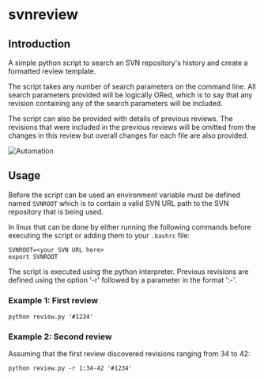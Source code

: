 # svnreview

## Introduction

A simple python script to search an SVN repository's history and create a formatted review template.

The script takes any number of search parameters on the command line. All search parameters provided will be logically
ORed, which is to say that any revision containing any of the search parameters will be included.

The script can also be provided with details of previous reviews. The revisions that were included in the previous
reviews will be omitted from the changes in this review but overall changes for each file are also provided.

![Automation](http://imgs.xkcd.com/comics/automation.png)

## Usage

Before the script can be used an environment variable must be defined named `SVNROOT` which is to contain a valid
SVN URL path to the SVN repository that is being used.

In linux that can be done by either running the following commands before executing the script or adding them to your
`.bashrc` file:

    SVNROOT=<your SVN URL here>
    export SVNROOT

The script is executed using the python interpreter. Previous revisions are defined using the option '-r' followed by
a parameter in the format '<review number>:<first revision>-<last revision>'.

### Example 1: First review

    python review.py '#1234'

### Example 2: Second review

Assuming that the first review discovered revisions ranging from 34 to 42:

    python review.py -r 1:34-42 '#1234'
